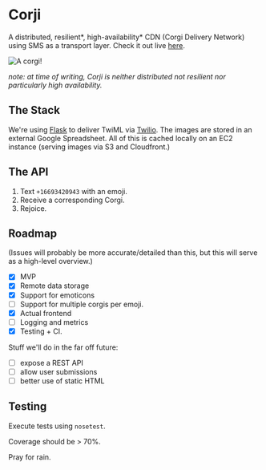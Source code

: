 # Corji
A distributed, resilient\*, high-availability\* CDN (Corgi Delivery Network) using SMS as a transport layer.  Check it out live [here](http://corji.club).

![A corgi!](http://media.giphy.com/media/KY7SQGKthgplm/giphy.gif)

*note: at time of writing, Corji is neither distributed not resilient nor particularly high availability.*

## The Stack

We're using [Flask](http://flask.pocoo.org/) to deliver TwiML via [Twilio](http://twilio.com).  The images are stored in an external Google Spreadsheet.  All of this is cached locally on an EC2 instance (serving images via S3 and Cloudfront.)

## The API

1. Text `+16693420943` with an emoji.
2. Receive a corresponding Corgi.
3. Rejoice.

## Roadmap

(Issues will probably be more accurate/detailed than this, but this will serve as a high-level overview.)

- [x] MVP
- [x] Remote data storage
- [x] Support for emoticons
- [ ] Support for multiple corgis per emoji.
- [x] Actual frontend
- [ ] Logging and metrics
- [x] Testing + CI.

Stuff we'll do in the far off future:

- [ ] expose a REST API
- [ ] allow user submissions
- [ ] better use of static HTML

## Testing

Execute tests using `nosetest`.

Coverage should be > 70%.

Pray for rain.
